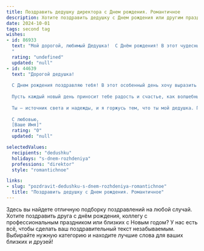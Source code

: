 ```yaml
---
title: Поздравить дедушку директора c Днем рождения. Романтичное
description: Хотите поздравить дедушку c Днем рождения или другим праздником? Наш ИИ создаст незабываемое поздравление, а вы обязательно выделитесь среди других.  
date: 2024-10-01
tags: second tag
wishes:
- id: 86933
  text: "Мой дорогой, любимый Дедушка!  С Днём рождения! В этот чудесный день, когда мир словно расцветает вместе с тобой, я хочу сказать тебе о своей безграничной любви и благодарности. Твоя мудрость, сила и доброта — это маяки, которые всегда освещают мой путь.  Ты — не просто директор, ты — глава нашего семейного созвездия,  и  твоя любовь —  самый драгоценный подарок в моей жизни. Пусть этот день будет наполнен радостью, теплом и нежностью, а  впереди ждут  только счастливые и светлые годы!  Я тебя очень люблю!
  "
  rating: "undefined"
  updated: "null"
- id: 44639
  text: "Дорогой дедушка!
  
  С Днем рождения поздравляю тебя! В этот особенный день хочу выразить свою безмерную благодарность за твою мудрость и силу. Ты — наш вдохновляющий директор, который умело ведет нашу семью по жизни, как настоящий капитан своего корабля.
  
  Пусть каждый новый день приносит тебе радость и счастье, как волшебные моменты, которые мы вместе создаем. Желаю здоровья, которое будет поддерживать твои свершения, и любви, которая согреет твою душу.
  
  Ты — источник света и надежды, и я горжусь тем, что ты мой дедушка. Пусть этот год принесет тебе только самые яркие мгновения, ведь ты заслуживаешь самого прекрасного!
  
  С любовью,
  [Ваше Имя]"
  rating: "0"
  updated: "null"

selectedValues:
  recipients: "dedushku"
  holidays: "s-dnem-rozhdeniya"
  professions: "direktor"
  style: "romantichnoe"

links:
- slug: "pozdravit-dedushku-s-dnem-rozhdeniya-romantichnoe"
  title: "Поздравить дедушку c Днем рождения. Романтичное"
---
```


Здесь вы найдете отличную подборку поздравлений на любой случай. 
Хотите поздравить друга с днём рождения, коллегу с профессиональным праздником или близких с Новым годом? У нас есть всё, чтобы сделать ваш поздравительный текст незабываемым. Выбирайте нужную категорию и находите лучшие слова для ваших близких и друзей!
